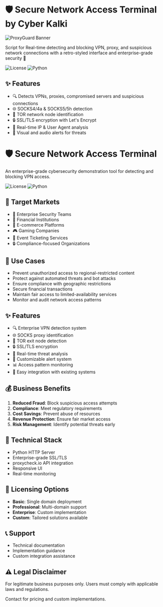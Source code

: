 # 🛡️ Secure Network Access Terminal by Cyber Kalki

![ProxyGuard Banner](https://i.imgur.com/v587jYm.jpeg)

Script for Real-time detecting and blocking VPN, proxy, and suspicious network connections with a retro-styled interface and enterprise-grade security 🚀

![License](https://img.shields.io/badge/license-MIT-green)
![Python](https://img.shields.io/badge/python-3.6%2B-blue)

## ✨ Features

- 🔍 Detects VPNs, proxies, compromised servers and suspicious connections
- 🌐 SOCKS4/4a & SOCKS5/5h detection
- 🧅 TOR network node identification
- 🔒 SSL/TLS encryption with Let's Encrypt
- 🎯 Real-time IP & User Agent analysis
- 🚨 Visual and audio alerts for threats

# 🛡️ Secure Network Access Terminal

An enterprise-grade cybersecurity demonstration tool for detecting and blocking VPN access.

![License](https://img.shields.io/badge/license-MIT-green)
![Python](https://img.shields.io/badge/python-3.6%2B-blue)

## 🎯 Target Markets

- 🏢 Enterprise Security Teams
- 🏦 Financial Institutions
- 🏪 E-commerce Platforms
- 🎮 Gaming Companies
- 🎫 Event Ticketing Services
- 🔒 Compliance-focused Organizations

## 💼 Use Cases

- Prevent unauthorized access to regional-restricted content
- Protect against automated threats and bot attacks
- Ensure compliance with geographic restrictions
- Secure financial transactions
- Maintain fair access to limited-availability services
- Monitor and audit network access patterns

## ✨ Features

- 🔍 Enterprise VPN detection system
- 🌐 SOCKS proxy identification
- 🧅 TOR exit node detection
- 🔒 SSL/TLS encryption
- 🎯 Real-time threat analysis
- 🚨 Customizable alert system
- 📊 Access pattern monitoring
- 🔄 Easy integration with existing systems

## 💰 Business Benefits

1. **Reduced Fraud**: Block suspicious access attempts
2. **Compliance**: Meet regulatory requirements
3. **Cost Savings**: Prevent abuse of resources
4. **Revenue Protection**: Ensure fair market access
5. **Risk Management**: Identify potential threats early


## 🔧 Technical Stack

- Python HTTP Server
- Enterprise-grade SSL/TLS
- proxycheck.io API integration
- Responsive UI
- Real-time monitoring

## 📄 Licensing Options

- **Basic**: Single domain deployment
- **Professional**: Multi-domain support
- **Enterprise**: Custom implementation
- **Custom**: Tailored solutions available

## 📞 Support

- Technical documentation
- Implementation guidance
- Custom integration assistance


## ⚠️ Legal Disclaimer

For legitimate business purposes only. Users must comply with applicable laws and regulations.

Contact for pricing and custom implementations.
